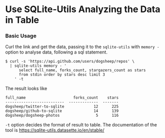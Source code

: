 # Use SQLite-Utils Analyzing the Data in Table

### Basic Usage

Curl the link and get the data, passing it to the `sqlite-utils` with `memory -` option to analyse data, following a sql statement.

```shell
$ curl -s 'https://api.github.com/users/dogsheep/repos' \
  | sqlite-utils memory - '
      select full_name, forks_count, stargazers_count as stars
      from stdin order by stars desc limit 3
    ' -t
```

The result looks like

```
full_name                     forks_count    stars
--------------------------  -------------  -------
dogsheep/twitter-to-sqlite             12      225
dogsheep/github-to-sqlite              14      139
dogsheep/dogsheep-photos                5      116
```

`-t` option decides the format of result to table. The documentation of the tool is https://sqlite-utils.datasette.io/en/stable/